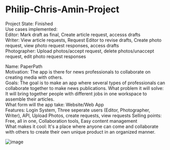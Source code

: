 # Philip-Chris-Amin-Project
Project State: Finished<br>
Use cases implemented:<br>
	Editor: Mark draft as final, Create article request, accesss drafts<br>
	Writer: View article requests, Request Editor to revise drafts, Create photo request, 
		view photo request responses, access drafts<br>
	Photographer: Upload photos/accept request, delete photos/unaccept request, edit photo request responses<br>

Name: PaperPath<br>
Motivation: The app is there for news professionals to collaborate on creating media with others. <br>
Goals: The goal is to make an app where several types of professionals can collaborate together to make news publications. 
What problem it will solve: It will bring together people with different jobs in one workspace to assemble their articles. <br>
What form will the app take: Website/Web App<br>
Features: Login System, Three seperate users (Editor, Photographer, Writer), API, Upload Photos, create requests, view requests
Selling points: Free, all in one, Collaboration tools, Easy content management<br>
What makes it cool: It's a place where anyone can come and collaborate with others to create their own unique product in an organized manner. <br>

![image](https://github.com/cmhochrein/Philip-Chris-Amin-Project/assets/142520985/842085fc-ad79-4f93-80fe-c17fbf93e555)
